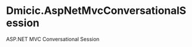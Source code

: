Dmicic.AspNetMvcConversationalSession
=====================================

ASP.NET MVC Conversational Session
